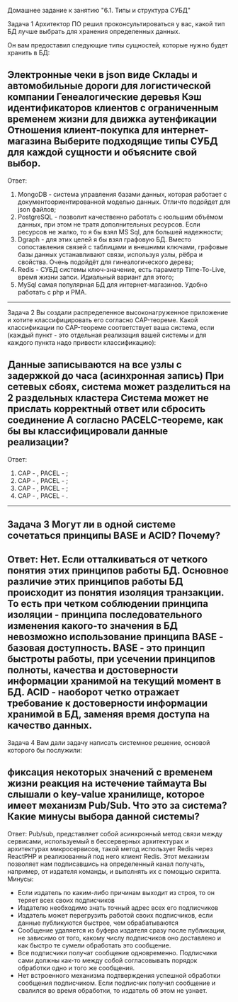 Домашнее задание к занятию "6.1. Типы и структура СУБД"


Задача 1
Архитектор ПО решил проконсультироваться у вас, какой тип БД лучше выбрать для хранения определенных данных.

Он вам предоставил следующие типы сущностей, которые нужно будет хранить в БД:

Электронные чеки в json виде
Склады и автомобильные дороги для логистической компании
Генеалогические деревья
Кэш идентификаторов клиентов с ограниченным временем жизни для движка аутенфикации
Отношения клиент-покупка для интернет-магазина
Выберите подходящие типы СУБД для каждой сущности и объясните свой выбор.
------------------------------------------------------------------------------------------------------------------------------------------------------------------
Ответ: 
1. MongoDB - система управления базами данных, которая работает с документоориентированной моделью данных. Отличто подойдет для json файлов;
2. PostgreSQL - позволит качественно работать с юольшим объёмом данных, при этом не тратя дополнительных ресурсов. Если ресурсов не жалко, то я бы взял MS Sql, для большей надежности;
3. Dgraph - для этих целей я бы взял графовую БД. Вместо сопоставления связей с таблицами и внешними ключами, графовые базы данных устанавливают связи, используя узлы, рёбра и свойства. Очень подойдёт для гинеалогического дерева;
4. Redis - СУБД системы ключ-значение, есть параметр Time-To-Live, время жизни запси. Идиальный вариант для этого;
5. MySql самая популярная БД для интернет-магазинов. Удобно работать с php и PMA.
-----------------------------------------------------------------------------------------------------------------------------------------------------------------

Задача 2
Вы создали распределенное высоконагруженное приложение и хотите классифицировать его согласно CAP-теореме. Какой классификации по CAP-теореме соответствует ваша система, если (каждый пункт - это отдельная реализация вашей системы и для каждого пункта надо привести классификацию):

Данные записываются на все узлы с задержкой до часа (асинхронная запись)
При сетевых сбоях, система может разделиться на 2 раздельных кластера
Система может не прислать корректный ответ или сбросить соединение
А согласно PACELC-теореме, как бы вы классифицировали данные реализации?
-----------------------------------------------------------------------------------------------------------------------------------------------------------------
Ответ:
1. CAP - , PACEL - ;
2. CAP - , PACEL - ;
3. CAP - , PACEL - ;
4. CAP - , PACEL - .
-----------------------------------------------------------------------------------------------------------------------------------------------------------------

Задача 3
Могут ли в одной системе сочетаться принципы BASE и ACID? Почему?
----------------------------------------------------------------------------------------------------------------------------------------------------------------
Ответ: Нет. Если отталкиваться от четкого понятия этих принципов работы БД. Основное различие этих принципов работы БД происходит из понятия изоляция транзакции. То есть при четком соблюдении принципа изоляции - принципа последовательного изменения какого-то значения в БД невозможно использование принципа BASE - базовая доступность. BASE - это принцип быстроты работы, при усечении принципов полноты, качества и достоверности информации хранимой на текущий момент в БД. ACID - наоборот четко отражает требование к достоверности информации хранимой в БД, заменяя время доступа на качество данных.
----------------------------------------------------------------------------------------------------------------------------------------------------------------

Задача 4
Вам дали задачу написать системное решение, основой которого бы послужили:

фиксация некоторых значений с временем жизни
реакция на истечение таймаута
Вы слышали о key-value хранилище, которое имеет механизм Pub/Sub. Что это за система? Какие минусы выбора данной системы?
----------------------------------------------------------------------------------------------------------------------------------------------------------------
Ответ: Pub/sub, представляет собой асинхронный метод связи между сервисами, используемый в бессерверных архитектурах и архитектурах микросервисов, такой метод использует Redis через ReactPHP и реализованный под него клиент Redis. Этот механизм позволяет нам подписавшись на определенный канал получать, например, от издателя команды, и выполнять их с помощью скрипта.
Минусы: 
* Если издатель по каким-либо причинам выходит из строя, то он теряет всех своих подписчиков
* Издателю необходимо знать точный адрес всех его подписчиков
* Издатель может перегрузить работой своих подписчиков, если данные публикуются быстрее, чем обрабатываются
* Сообщение удаляется из буфера издателя сразу после публикации, не зависимо от того, какому числу подписчиков оно доставлено и как быстро те сумели обработать это сообщение.
* Все подписчики получат сообщение одновременно. Подписчики сами должны как-то между собой согласовывать порядок обработки одно и того же сообщения.
* Нет встроенного механизма подтверждения успешной обработки сообщения подписчиком. Если подписчик получил сообщение и свалился во время обработки, то издатель об этом не узнает.
